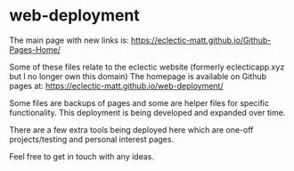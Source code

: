 # web-deployment

The main page with new links is: https://eclectic-matt.github.io/Github-Pages-Home/

Some of these files relate to the eclectic website (formerly eclecticapp.xyz but I no longer own this domain)
The homepage is available on Github pages at: https://eclectic-matt.github.io/web-deployment/

Some files are backups of pages and some are helper files for specific functionality.
This deployment is being developed and expanded over time.

There are a few extra tools being deployed here which are one-off projects/testing and personal interest pages.

Feel free to get in touch with any ideas.
